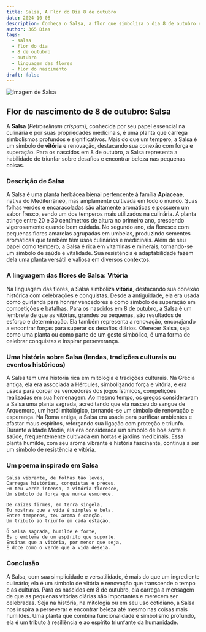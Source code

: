 ```yaml
---
title: Salsa, A Flor do Dia 8 de outubro
date: 2024-10-08
description: Conheça o Salsa, a flor que simboliza o dia 8 de outubro e seu significado 'Vitória'. Explore a beleza e o simbolismo desta flor encantadora.
author: 365 Dias
tags:
  - salsa
  - flor do dia
  - 8 de outubro
  - outubro
  - linguagem das flores
  - flor do nascimento
draft: false
---
```


![Imagem de Salsa](https://cdn.pixabay.com/photo/2022/06/05/13/57/cow-parsley-7244120_640.jpg#center)


## Flor de nascimento de 8 de outubro: Salsa

A **Salsa** (_Petroselinum crispum_), conhecida por seu papel essencial na culinária e por suas propriedades medicinais, é uma planta que carrega simbolismos profundos e significativos. Mais do que um tempero, a Salsa é um símbolo de **vitória** e renovação, destacando sua conexão com força e superação. Para os nascidos em 8 de outubro, a Salsa representa a habilidade de triunfar sobre desafios e encontrar beleza nas pequenas coisas.

### Descrição de Salsa

A Salsa é uma planta herbácea bienal pertencente à família **Apiaceae**, nativa do Mediterrâneo, mas amplamente cultivada em todo o mundo. Suas folhas verdes e encaracoladas são altamente aromáticas e possuem um sabor fresco, sendo um dos temperos mais utilizados na culinária. A planta atinge entre 20 e 30 centímetros de altura no primeiro ano, crescendo vigorosamente quando bem cuidada. No segundo ano, ela floresce com pequenas flores amarelas agrupadas em umbelas, produzindo sementes aromáticas que também têm usos culinários e medicinais. Além de seu papel como tempero, a Salsa é rica em vitaminas e minerais, tornando-se um símbolo de saúde e vitalidade. Sua resistência e adaptabilidade fazem dela uma planta versátil e valiosa em diversos contextos.

### A linguagem das flores de Salsa: Vitória

Na linguagem das flores, a Salsa simboliza **vitória**, destacando sua conexão histórica com celebrações e conquistas. Desde a antiguidade, ela era usada como guirlanda para honrar vencedores e como símbolo de superação em competições e batalhas. Para os nascidos em 8 de outubro, a Salsa é um lembrete de que as vitórias, grandes ou pequenas, são resultados de esforço e determinação. Ela também representa a renovação, encorajando a encontrar forças para superar os desafios diários. Oferecer Salsa, seja como uma planta ou como parte de um gesto simbólico, é uma forma de celebrar conquistas e inspirar perseverança.

### Uma história sobre Salsa (lendas, tradições culturais ou eventos históricos)

A Salsa tem uma história rica em mitologia e tradições culturais. Na Grécia antiga, ela era associada a Hércules, simbolizando força e vitória, e era usada para coroar os vencedores dos jogos Ístmicos, competições realizadas em sua homenagem. Ao mesmo tempo, os gregos consideravam a Salsa uma planta sagrada, acreditando que ela nasceu do sangue de Arquemoro, um herói mitológico, tornando-se um símbolo de renovação e esperança. Na Roma antiga, a Salsa era usada para purificar ambientes e afastar maus espíritos, reforçando sua ligação com proteção e triunfo. Durante a Idade Média, ela era considerada um símbolo de boa sorte e saúde, frequentemente cultivada em hortas e jardins medicinais. Essa planta humilde, com seu aroma vibrante e história fascinante, continua a ser um símbolo de resistência e vitória.

### Um poema inspirado em Salsa

```
Salsa vibrante, de folhas tão leves,  
Carregas histórias, conquistas e preces.  
Em teu verde intenso, a vitória floresce,  
Um símbolo de força que nunca esmorece.  

De raízes firmes, em terra singela,  
Tu mostras que a vida é simples e bela.  
Entre temperos, teu aroma é canção,  
Um tributo ao triunfo em cada estação.  

Ó Salsa sagrada, humilde e forte,  
És o emblema de um espírito que suporte.  
Ensinas que a vitória, por menor que seja,  
É doce como o verde que a vida deseja.  
```

### Conclusão

A Salsa, com sua simplicidade e versatilidade, é mais do que um ingrediente culinário; ela é um símbolo de vitória e renovação que transcende o tempo e as culturas. Para os nascidos em 8 de outubro, ela carrega a mensagem de que as pequenas vitórias diárias são importantes e merecem ser celebradas. Seja na história, na mitologia ou em seu uso cotidiano, a Salsa nos inspira a perseverar e encontrar beleza até mesmo nas coisas mais humildes. Uma planta que combina funcionalidade e simbolismo profundo, ela é um tributo à resiliência e ao espírito triunfante da humanidade.